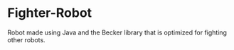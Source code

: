 # Fighter-Robot
Robot made using Java and the Becker library that is optimized for fighting other robots. 

